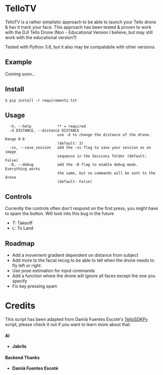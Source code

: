 # TelloTV
TelloTV is a rather simplistic approach to be able to launch your Tello drone & hav it track your face. This approach has been tested & proven to work with the DJI Tello Drone (Non - Educational Version I believe, but may still work with the educational version?)

Tested with Python 3.6, but it also may be compatabile with other versions.

## Example
Coming soon...

## Install
```
$ pip install -r requirements.txt
```

## Usage
```
  -h, --help            ** = required
  -d DISTANCE, --distance DISTANCE
                        use -d to change the distance of the drone. Range 0-6
                        (default: 3)
  -ss, --save_session   add the -ss flag to save your session as an image
                        sequence in the Sessions folder (default: False)
  -D, --debug           add the -D flag to enable debug mode. Everything works
                        the same, but no commands will be sent to the drone
                        (default: False)
```

## Controls
Currently the controls often don't respond on the first press, you might have to spam the button. Will look into this bug in the future
- T: Takeoff
- L: To Land

## Roadmap
- Add a movement gradient dependent on distance from subject
- Add more to the facial recog to be able to tell when the drone needs to fly left or right
- Use pose estimation for input commands
- Add a function where the drone will ignore all faces except the one you specify
- Fix key pressing spam

# Credits
This script has been adapted from Damià Fuentes Escoté's [TelloSDKPy](https://github.com/damiafuentes/DJITelloPy) script, please check it out if you want to learn more about that.

#### AI
- **Jabrils**

#### Backend Thanks
- **Damià Fuentes Escoté** 
